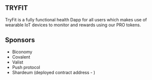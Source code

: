 ## TRYFIT

TryFit is a fully functional health Dapp for all users which makes use of wearable IoT devices to monitor and rewards using our PRO tokens. 

## Sponsors

- Biconomy
- Covalent
- Valist
- Push protocol
- Shardeum (deployed contract address - )
